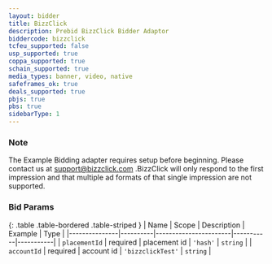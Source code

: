 ```yaml
---
layout: bidder
title: BizzClick
description: Prebid BizzClick Bidder Adaptor
biddercode: bizzclick
tcfeu_supported: false
usp_supported: true
coppa_supported: true
schain_supported: true
media_types: banner, video, native
safeframes_ok: true
deals_supported: true
pbjs: true
pbs: true
sidebarType: 1
---
```


### Note

The Example Bidding adapter requires setup before beginning. Please contact us at <support@bizzclick.com> .BizzClick will only respond to the first impression and that multiple ad formats of that single impression are not supported.

### Bid Params

{: .table .table-bordered .table-striped }
| Name          | Scope    | Description           | Example   | Type      |
|---------------|----------|-----------------------|-----------|-----------|
| `placementId`      | required | placement id | `'hash'`    | `string` |
| `accountId`      | required | account id | `'bizzclickTest'`    | `string` |
